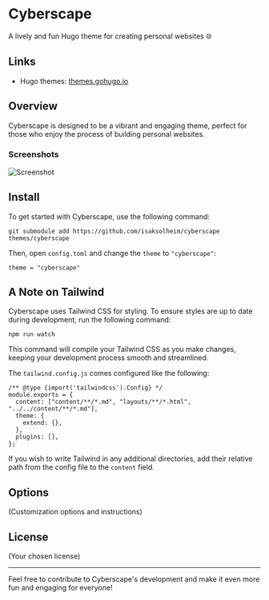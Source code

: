 # Cyberscape

A lively and fun Hugo theme for creating personal websites 🌐

## Links

- Hugo themes: [themes.gohugo.io](https://themes.gohugo.io/)

## Overview

Cyberscape is designed to be a vibrant and engaging theme, perfect for those who enjoy the process of building personal websites.

### Screenshots

![Screenshot](https://github.com/isaksolheim/cyberscape/blob/main/images/screenshot.png)

## Install

To get started with Cyberscape, use the following command:

```
git submodule add https://github.com/isaksolheim/cyberscape themes/cyberscape
```

Then, open `config.toml` and change the `theme` to `"cyberscape"`:

```
theme = "cyberscape"
```

## A Note on Tailwind

Cyberscape uses Tailwind CSS for styling. To ensure styles are up to date during development, run the following command:

```
npm run watch
```

This command will compile your Tailwind CSS as you make changes, keeping your development process smooth and streamlined.

The `tailwind.config.js` comes configured like the following:

```
/** @type {import('tailwindcss').Config} */
module.exports = {
  content: ["content/**/*.md", "layouts/**/*.html", "../../content/**/*.md"],
  theme: {
    extend: {},
  },
  plugins: [],
};
```

If you wish to write Tailwind in any additional directories, add their relative path from the config file to the `content` field.

## Options

(Customization options and instructions)

## License

(Your chosen license)

---

Feel free to contribute to Cyberscape's development and make it even more fun and engaging for everyone!

